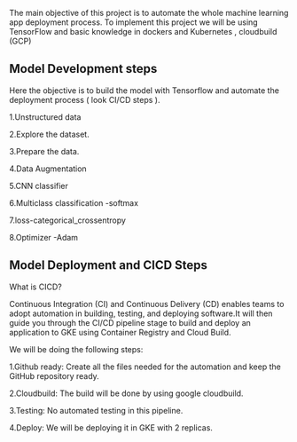 The main objective of this project is to automate the whole machine learning app deployment process. To implement this project we will be using TensorFlow and basic knowledge in dockers and Kubernetes , cloudbuild (GCP)

## Model Development steps
Here the objective is to build the model with Tensorflow and automate the deployment process ( look CI/CD steps ).

1.Unstructured data

2.Explore the dataset.

3.Prepare the data.

4.Data Augmentation 

5.CNN classifier

6.Multiclass classification -softmax

7.loss-categorical_crossentropy

8.Optimizer -Adam



## Model Deployment and CICD Steps

What is CICD?

Continuous Integration (CI) and Continuous Delivery (CD) enables teams to adopt automation in building, testing, and deploying software.It will then guide you through the CI/CD pipeline stage to build and deploy an application to GKE using Container Registry and Cloud Build.

We will be doing the following steps:

1.Github ready: Create all the files needed for the automation and keep the GitHub repository ready.

2.Cloudbuild: The build will be done by using google cloudbuild.

3.Testing: No automated testing in this pipeline.

4.Deploy: We will be deploying it in GKE with 2 replicas.
